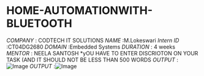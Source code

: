 # HOME-AUTOMATIONWITH-BLUETOOTH
*COMPANY* : CODTECH IT SOLUTIONS
*NAME*    :M.Lokeswari
*Intern ID* :CT04DG2680
*DOMAIN* :Embedded Systems
*DURATION* : 4 weeks 
*MENTOR*   : NEELA SANTOSH 
*yOU HAVE TO ENTER DISCRIOTON ON YOUR TASK (AND IT SHOULD NOT  BE LESS THAN 500 WORDS 
*OUTPUT* :![Image](https://github.com/user-attachments/assets/4f24d1ff-dd9e-462d-ae11-ea6dd678fe95)
*OUTPUT* :![Image](https://github.com/user-attachments/assets/d554a1a4-2ad9-4628-9e63-aa770589ea3e)
